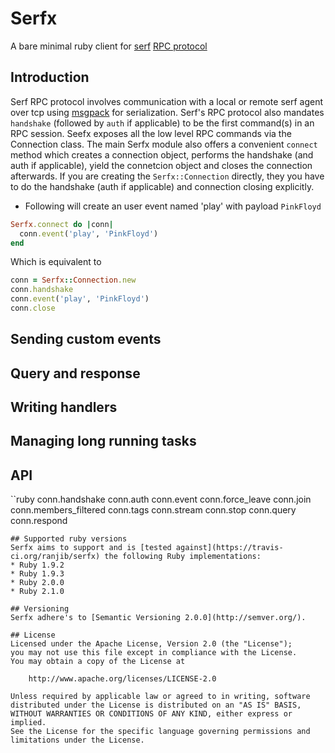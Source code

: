 # Serfx
A bare minimal ruby client for [serf](http://www.serfdom.io/) [RPC protocol](http://www.serfdom.io/docs/agent/rpc.html)
## Introduction
Serf RPC protocol involves communication with a local or remote serf agent over tcp using [msgpack](http://msgpack.org/) for serialization. Serf's RPC protocol also mandates `handshake` (followed by `auth` if applicable) to be the first command(s) in an RPC session. Seefx exposes all the low level RPC commands via the Connection class.
The main Serfx module also offers a convenient `connect` method which creates a connection object, performs the handshake (and auth if applicable), yield the connetcion object and closes the connection afterwards.
If you are creating the `Serfx::Connection` directly, they you have to do the handshake (auth if applicable) and connection closing explicitly.

- Following will create an user event named 'play' with payload `PinkFloyd`
```ruby
Serfx.connect do |conn|
  conn.event('play', 'PinkFloyd')
end

```
Which is equivalent to
```ruby
conn = Serfx::Connection.new
conn.handshake
conn.event('play', 'PinkFloyd')
conn.close
```
## Sending custom events

## Query and response

## Writing handlers

## Managing long running tasks

## API

``ruby
conn.handshake
conn.auth
conn.event
conn.force_leave
conn.join
conn.members_filtered
conn.tags
conn.stream
conn.stop
conn.query
conn.respond
```
## Supported ruby versions
Serfx aims to support and is [tested against](https://travis-ci.org/ranjib/serfx) the following Ruby implementations:
* Ruby 1.9.2
* Ruby 1.9.3
* Ruby 2.0.0
* Ruby 2.1.0

## Versioning
Serfx adhere's to [Semantic Versioning 2.0.0](http://semver.org/).

## License
Licensed under the Apache License, Version 2.0 (the "License");
you may not use this file except in compliance with the License.
You may obtain a copy of the License at

    http://www.apache.org/licenses/LICENSE-2.0

Unless required by applicable law or agreed to in writing, software
distributed under the License is distributed on an "AS IS" BASIS,
WITHOUT WARRANTIES OR CONDITIONS OF ANY KIND, either express or implied.
See the License for the specific language governing permissions and
limitations under the License.
